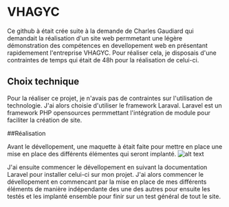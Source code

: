 # VHAGYC
Ce github à
était crée suite à la demande de Charles Gaudiard qui demandait la réalisation d'un site web permmetant une légère démonstration des compétences en devellopement web en présentant rapidemement l'entreprise VHAGYC. 
Pour réaliser cela, je disposais d'une contraintes de temps qui était de 48h pour la réalisation de celui-ci.

## Choix technique

Pour la réaliser ce projet, je n'avais pas de contraintes sur l'utilisation de technologie. J'ai alors choisie d'utiliser le framework Laraval.
Laravel est un framework PHP opensources permmettant l'intégration de module pour faciliter la création de site.

##Réalisation 

Avant le dévellopement, une maquette à était faite pour mettre en place une mise en place des différents élémentes qui seront implanté.
![alt text](https://github.com/erwanferry/VHAGYC/blob/main/Document/Schéma_site.png?raw=true)

J'ai ensuite commencer le dévellopement en suivant la documentation Laravel pour installer celui-ci sur mon projet.
J'ai alors commencer le dévellopement en commencant par la mise en place de mes différents éléments de manière indépendante des une des autres pour ensuite les testés et les implanté ensemble pour finir sur un test général de tout le site. 
